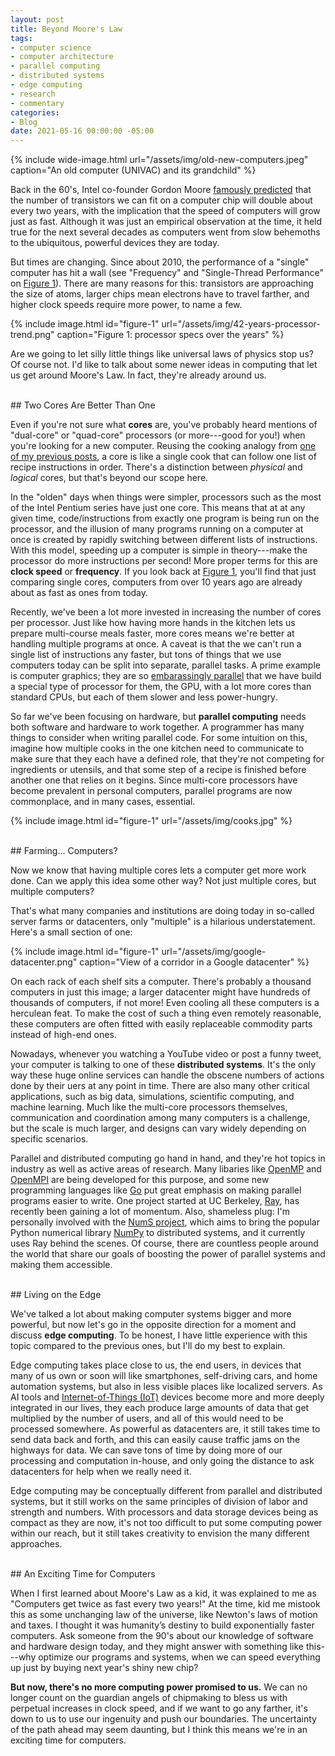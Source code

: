 ```yaml
---
layout: post
title: Beyond Moore's Law
tags:
- computer science
- computer architecture
- parallel computing
- distributed systems
- edge computing
- research
- commentary
categories:
- Blog
date: 2021-05-16 00:00:00 -05:00
---
```


{% include wide-image.html url="/assets/img/old-new-computers.jpeg" caption="An old computer (UNIVAC) and its grandchild" %}


Back in the 60's, Intel co-founder Gordon Moore [famously predicted](https://en.wikipedia.org/wiki/Moore%27s_law) that the number of transistors we can fit on a computer chip will double about every two years, with the implication that the speed of computers will grow just as fast. Although it was just an empirical observation at the time, it held true for the next several decades as computers went from slow behemoths to the ubiquitous, powerful devices they are today.

But times are changing. Since about 2010, the performance of a "single" computer has hit a wall (see "Frequency" and "Single-Thread Performance" on <a href="#figure-1">Figure 1</a>). There are many reasons for this: transistors are approaching the size of atoms, larger chips mean electrons have to travel farther, and higher clock speeds require more power, to name a few. 

{% include image.html id="figure-1" url="/assets/img/42-years-processor-trend.png" caption="Figure 1: processor specs over the years" %}

Are we going to let silly little things like universal laws of physics stop us? Of course not. I'd like to talk about some newer ideas in computing that let us get around Moore's Law. In fact, they're already around us.

<br>
## Two Cores Are Better Than One

Even if you're not sure what **cores** are, you've probably heard mentions of "dual-core" or "quad-core" processors (or more---good for you!) when you're looking for a new computer. Reusing the cooking analogy from [one of my previous posts](/blog/2020/09/27/computers-humans.html), a core is like a single cook that can follow one list of recipe instructions in order. There's a distinction between *physical* and *logical* cores, but that's beyond our scope here.

In the "olden" days when things were simpler, processors such as the most of the Intel Pentium series have just one core. This means that at at any given time, code/instructions from exactly one program is being run on the processor, and the illusion of many programs running on a computer at once is created by rapidly switching between different lists of instructions. With this model, speeding up a computer is simple in theory---make the processor do more instructions per second! More proper terms for this are **clock speed** or **frequency**. If you look back at <a href="#figure-1">Figure 1</a>, you'll find that just comparing single cores, computers from over 10 years ago are already about as fast as ones from today.

Recently, we've been a lot more invested in increasing the number of cores per processor. Just like how having more hands in the kitchen lets us prepare multi-course meals faster, more cores means we're better at handling multiple programs at once. A caveat is that the we can't run a single list of instructions any faster, but tons of things that we use computers today can be split into separate, parallel tasks. A prime example is computer graphics; they are so [embarassingly parallel](https://en.wikipedia.org/wiki/Embarrassingly_parallel) that we have build a special type of processor for them, the GPU, with a lot more cores than standard CPUs, but each of them slower and less power-hungry.

So far we've been focusing on hardware, but **parallel computing** needs both software and hardware to work together. A programmer has many things to consider when writing parallel code. For some intuition on this, imagine how multiple cooks in the one kitchen need to communicate to make sure that they each have a defined role, that they're not competing for ingredients or utensils, and that some step of a recipe is finished before another one that relies on it begins. Since multi-core processors have become prevalent in personal computers, parallel programs are now commonplace, and in many cases, essential.

{% include image.html id="figure-1" url="/assets/img/cooks.jpg" %}

<br>
## Farming... Computers?

Now we know that having multiple cores lets a computer get more work done. Can we apply this idea some other way? Not just multiple cores, but multiple computers?

That's what many companies and institutions are doing today in so-called server farms or datacenters, only "multiple" is a hilarious understatement. Here's a small section of one:

{% include image.html id="figure-1" url="/assets/img/google-datacenter.png" caption="View of a corridor in a Google datacenter" %}

On each rack of each shelf sits a computer. There's probably a thousand computers in just this image; a larger datacenter might have hundreds of thousands of computers, if not more! Even cooling all these computers is a herculean feat. To make the cost of such a thing even remotely reasonable, these computers are often fitted with easily replaceable commodity parts instead of high-end ones.

Nowadays, whenever you watching a YouTube video or post a funny tweet, your computer is talking to one of these **distributed systems**. It's the only way these huge online services can handle the obscene numbers of actions done by their uers at any point in time. There are also many other critical applications, such as big data, simulations, scientific computing, and machine learning. Much like the multi-core processors themselves, communication and coordination among many computers is a challenge, but the scale is much larger, and designs can vary widely depending on specific scenarios.

Parallel and distributed computing go hand in hand, and they're hot topics in industry as well as active areas of research. Many libaries like [OpenMP](https://www.openmp.org/) and [OpenMPI](https://www.open-mpi.org/) are being developed for this purpose, and some new programming languages like [Go](https://golang.org/) put great emphasis on making parallel programs easier to write. One project started at UC Berkeley, [Ray](https://ray.io/), has recently been gaining a lot of momentum. Also, shameless plug: I'm personally involved with the [NumS project](https://github.com/nums-project/nums), which aims to bring the popular Python numerical library [NumPy](https://numpy.org/) to distributed systems, and it currently uses Ray behind the scenes. Of course, there are countless people around the world that share our goals of boosting the power of parallel systems and making them accessible.

<br>
## Living on the Edge

We've talked a lot about making computer systems bigger and more powerful, but now let's go in the opposite direction for a moment and discuss **edge computing**. To be honest, I have little experience with this topic compared to the previous ones, but I'll do my best to explain.

Edge computing takes place close to us, the end users, in devices that many of us own or soon will like smartphones, self-driving cars, and home automation systems, but also in less visible places like localized servers. As AI tools and [Internet-of-Things (IoT)](https://en.wikipedia.org/wiki/Internet_of_things) devices become more and more deeply integrated in our lives, they each produce large amounts of data that get multiplied by the number of users, and all of this would need to be processed somewhere. As powerful as datacenters are, it still takes time to send data back and forth, and this can easily cause traffic jams on the highways for data. We can save tons of time by doing more of our processing and computation in-house, and only going the distance to ask datacenters for help when we really need it.

Edge computing may be conceptually different from parallel and distributed systems, but it still works on the same principles of division of labor and strength and numbers. With processors and data storage devices being as compact as they are now, it's not too difficult to put some computing power within our reach, but it still takes creativity to envision the many different approaches.

<br>
## An Exciting Time for Computers

When I first learned about Moore's Law as a kid, it was explained to me as "Computers get twice as fast every two years!" At the time, kid me mistook this as some unchanging law of the universe, like Newton's laws of motion and taxes. I thought it was humanity’s destiny to build exponentially faster computers. Ask someone from the 90's about our knowledge of software and hardware design today, and they might answer with something like this---why optimize our programs and systems, when we can speed everything up just by buying next year's shiny new chip?

**But now, there's no more computing power promised to us.** We can no longer count on the guardian angels of chipmaking to bless us with perpetual increases in clock speed, and if we want to go any farther, it's down to us to use our ingenuity and push our boundaries. The uncertainty of the path ahead may seem daunting, but I think this means we're in an exciting time for computers.
